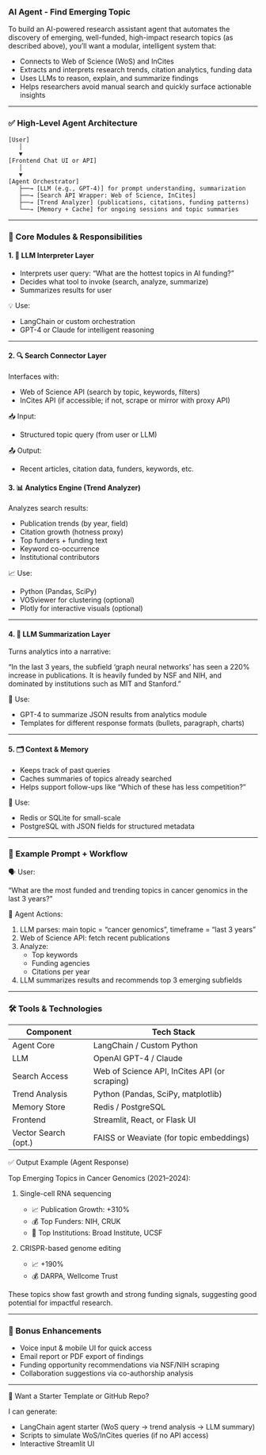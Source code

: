 ### AI Agent - Find Emerging Topic

To build an AI-powered research assistant agent that automates the discovery of emerging, well-funded, high-impact research topics (as described above), you’ll want a modular, intelligent system that:

-	Connects to Web of Science (WoS) and InCites
-	Extracts and interprets research trends, citation analytics, funding data
-	Uses LLMs to reason, explain, and summarize findings
-	Helps researchers avoid manual search and quickly surface actionable insights

---


### ✅ High-Level Agent Architecture


```plaintext
[User]
   │
   ▼
[Frontend Chat UI or API]
   │
   ▼
[Agent Orchestrator]
   ├──→ [LLM (e.g., GPT-4)] for prompt understanding, summarization
   ├──→ [Search API Wrapper: Web of Science, InCites]
   ├──→ [Trend Analyzer] (publications, citations, funding patterns)
   └──→ [Memory + Cache] for ongoing sessions and topic summaries
```

---

### 🧱 Core Modules & Responsibilities

#### 1. 🧠 LLM Interpreter Layer

-	Interprets user query: “What are the hottest topics in AI funding?”
-	Decides what tool to invoke (search, analyze, summarize)
-	Summarizes results for user

💡 Use:
-	LangChain or custom orchestration
-	GPT-4 or Claude for intelligent reasoning

---

#### 2. 🔍 Search Connector Layer

Interfaces with:
-	Web of Science API (search by topic, keywords, filters)
-	InCites API (if accessible; if not, scrape or mirror with proxy API)

📥 Input:
-	Structured topic query (from user or LLM)

📤 Output:
-	Recent articles, citation data, funders, keywords, etc.

#### 3. 📊 Analytics Engine (Trend Analyzer)

Analyzes search results:
-	Publication trends (by year, field)
-	Citation growth (hotness proxy)
-	Top funders + funding text
-	Keyword co-occurrence
-	Institutional contributors

📈 Use:
-	Python (Pandas, SciPy)
-	VOSviewer for clustering (optional)
-	Plotly for interactive visuals (optional)

---

#### 4. 🧠 LLM Summarization Layer

Turns analytics into a narrative:

“In the last 3 years, the subfield ‘graph neural networks’ has seen a 220% increase in publications. It is heavily funded by NSF and NIH, and dominated by institutions such as MIT and Stanford.”

📌 Use:
-	GPT-4 to summarize JSON results from analytics module
-	Templates for different response formats (bullets, paragraph, charts)

---

#### 5. 🗂 Context & Memory

-	Keeps track of past queries
-	Caches summaries of topics already searched
-	Helps support follow-ups like “Which of these has less competition?”

🧠 Use:
-	Redis or SQLite for small-scale
-	PostgreSQL with JSON fields for structured metadata

---


### 🔧 Example Prompt + Workflow

🗣 User:

“What are the most funded and trending topics in cancer genomics in the last 3 years?”

🧠 Agent Actions:

1.	LLM parses: main topic = “cancer genomics”, timeframe = “last 3 years”
2.	Web of Science API: fetch recent publications
3.	Analyze:
    -	Top keywords
    -	Funding agencies
    -	Citations per year
4.	LLM summarizes results and recommends top 3 emerging subfields

---

### 🛠️ Tools & Technologies


| Component            | Tech Stack                                         |
|----------------------|----------------------------------------------------|
| Agent Core           | LangChain / Custom Python                          |
| LLM                  | OpenAI GPT-4 / Claude                              |
| Search Access        | Web of Science API, InCites API (or scraping)      |
| Trend Analysis       | Python (Pandas, SciPy, matplotlib)                 |
| Memory Store         | Redis / PostgreSQL                                 |
| Frontend             | Streamlit, React, or Flask UI                      |
| Vector Search (opt.) | FAISS or Weaviate (for topic embeddings)           |


✅ Output Example (Agent Response)

Top Emerging Topics in Cancer Genomics (2021–2024):

1.	Single-cell RNA sequencing
    -	📈 Publication Growth: +310%
    -	💰 Top Funders: NIH, CRUK
    -	🧠 Top Institutions: Broad Institute, UCSF

2.	CRISPR-based genome editing
    -	📈 +190%
    -	💰 DARPA, Wellcome Trust

These topics show fast growth and strong funding signals, suggesting good potential for impactful research.

---

### 🧠 Bonus Enhancements

-	Voice input & mobile UI for quick access
-	Email report or PDF export of findings
-	Funding opportunity recommendations via NSF/NIH scraping
-	Collaboration suggestions via co-authorship analysis

---

🚀 Want a Starter Template or GitHub Repo?

I can generate:
-	LangChain agent starter (WoS query → trend analysis → LLM summary)
-	Scripts to simulate WoS/InCites queries (if no API access)
-	Interactive Streamlit UI



